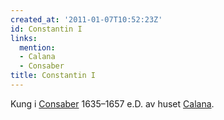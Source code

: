```yaml
---
created_at: '2011-01-07T10:52:23Z'
id: Constantin I
links:
  mention:
  - Calana
  - Consaber
title: Constantin I
---
```


Kung i [Consaber] 1635–1657 e.D. av huset [Calana].

  [Consaber]: Consaber
  [Calana]: Calana